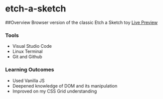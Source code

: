 # etch-a-sketch
##Overview
Browser version of the classic Etch a Sketch toy
[Live Preview](https://ernesttan.com/etch-a-sketch/)
### Tools
- Visual Studio Code
- Linux Terminal
- Git and Github
### Learning Outcomes
- Used Vanilla JS
- Deepened knowledge of DOM and its manipulation
- Improved on my CSS Grid understanding
